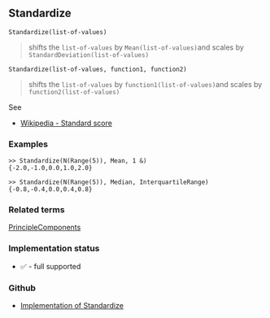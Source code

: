 ## Standardize

```
Standardize(list-of-values)
```

> shifts the `list-of-values` by `Mean(list-of-values)`and scales by `StandardDeviation(list-of-values)`

```
Standardize(list-of-values, function1, function2)
```

> shifts the `list-of-values` by `function1(list-of-values)`and scales by `function2(list-of-values)`

See
* [Wikipedia - Standard score](https://en.wikipedia.org/wiki/Standard_score)

### Examples

```
>> Standardize(N(Range(5)), Mean, 1 &)
{-2.0,-1.0,0.0,1.0,2.0}

>> Standardize(N(Range(5)), Median, InterquartileRange)
{-0.8,-0.4,0.0,0.4,0.8}
```

### Related terms 
[PrincipleComponents](PrincipleComponents.md)






### Implementation status

* &#x2705; - full supported

### Github

* [Implementation of Standardize](https://github.com/axkr/symja_android_library/blob/master/symja_android_library/matheclipse-core/src/main/java/org/matheclipse/core/builtin/StatisticsFunctions.java#L7350) 
